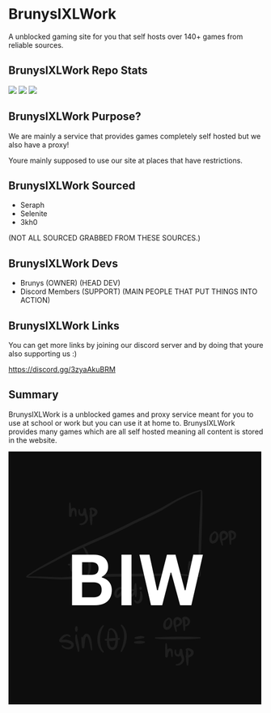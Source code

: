 # BrunysIXLWork
A unblocked gaming site for you that self hosts over 140+ games from reliable sources.

## BrunysIXLWork Repo Stats
<img src="https://img.shields.io/github/repo-size/brunysixlwork/BrunysIXLWork.github.io?style=for-the-badge&labelColor=%23000000&color=%231c1c1c">
<img src="https://img.shields.io/github/stars/brunysixlwork/BrunysIXLWork.github.io?style=for-the-badge&labelColor=%23000000&color=%231c1c1c">
<img src="https://img.shields.io/github/forks/brunysixlwork/BrunysIXLWork.github.io?style=for-the-badge&labelColor=000000&color=1c1c1c">

## BrunysIXLWork Purpose?
We are mainly a service that provides games completely self hosted but we also have a proxy!

Youre mainly supposed to use our site at places that have restrictions.

## BrunysIXLWork Sourced
- Seraph
- Selenite
- 3kh0

(NOT ALL SOURCED GRABBED FROM THESE SOURCES.)

## BrunysIXLWork Devs
- Brunys (OWNER) (HEAD DEV)
- Discord Members (SUPPORT) (MAIN PEOPLE THAT PUT THINGS INTO ACTION)

## BrunysIXLWork Links
You can get more links by joining our discord server and by doing that youre also supporting us :)

https://discord.gg/3zyaAkuBRM 

## Summary
BrunysIXLWork is a unblocked games and proxy service meant for you to use at school or work but you can use it at home to. BrunysIXLWork provides many games which are all self hosted meaning all content is stored in the website.

![logo](./storage/images/logo.png "biw")
